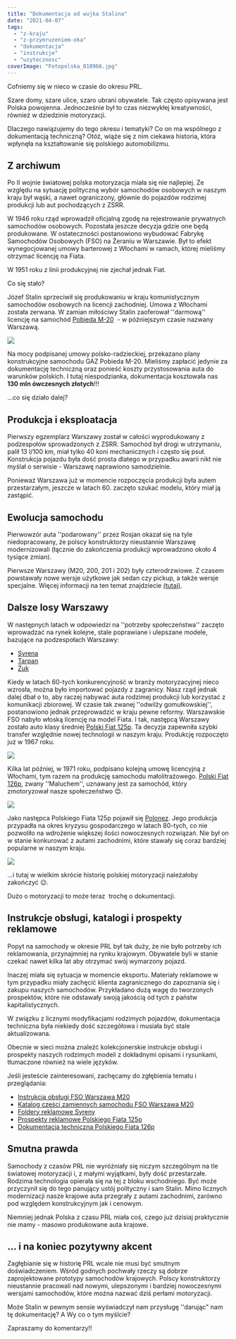 ```yaml
---
title: "Dokumentacja od wujka Stalina"
date: "2021-04-07"
tags:
  - "z-kraju"
  - "z-przymruzeniem-oka"
  - "dokumentacja"
  - "instrukcje"
  - "uzytecznosc"
coverImage: "Fotopolska_818966.jpg"
---
```


Cofniemy się w nieco w czasie do okresu PRL.

Szare domy, szare ulice, szaro ubrani obywatele. Tak często opisywana jest
Polska powojenna. Jednocześnie był to czas niezwykłej kreatywności, również w
dziedzinie motoryzacji.

Dlaczego nawiązujemy do tego okresu i tematyki? Co on ma wspólnego z
dokumentacją techniczną? Otóż, wiąże się z nim ciekawa historia, która wpłynęła
na kształtowanie się polskiego automobilizmu.

## Z archiwum

Po II wojnie światowej polska motoryzacja miała się nie najlepiej. Ze względu na
sytuację polityczną wybór samochodów osobowych w naszym kraju był wąski, a nawet
ograniczony, głównie do pojazdów rodzimej produkcji lub aut pochodzących z ZSRR.

W 1946 roku rząd wprowadził oficjalną zgodę na rejestrowanie prywatnych
samochodów osobowych. Pozostała jeszcze decyzja gdzie one będą produkowane. W
ostateczności postanowiono wybudować Fabrykę Samochodów Osobowych (FSO) na
Żeraniu w Warszawie. Był to efekt wynegocjowanej umowy barterowej z Włochami w
ramach, której mieliśmy otrzymać licencję na Fiata.

W 1951 roku z linii produkcyjnej nie zjechał jednak Fiat.

Co się stało?

Józef Stalin sprzeciwił się produkowaniu w kraju komunistycznym samochodów
osobowych na licencji zachodniej. Umowa z Włochami została zerwana. W zamian
miłościwy Stalin zaoferował ''darmową'' licencję na samochód
[Pobieda M-20](https://pl.wikipedia.org/wiki/GAZ-M20_Pobieda)  - w późniejszym
czasie nazwany Warszawą.

[![](images/Warszawa.jpg)](http://techwriter.pl/wp-content/uploads/2021/03/Warszawa.jpg)

Na mocy podpisanej umowy polsko-radzieckiej, przekazano plany konstrukcyjne
samochodu GAZ Pobieda M-20. Mieliśmy zapłacić jedynie za dokumentację techniczną
oraz ponieść koszty przystosowania auta do warunków polskich. I tutaj
niespodzianka, dokumentacja kosztowała nas **130 mln ówczesnych złotych**!!!

...co się działo dalej?

## Produkcja i eksploatacja

Pierwszy egzemplarz Warszawy został w całości wyprodukowany z podzespołów
sprowadzonych z ZSRR. Samochód był drogi w utrzymaniu, palił 13 l/100 km, miał
tylko 40 koni mechanicznych i często się psuł. Konstrukcja pojazdu była dość
prosta dlatego w przypadku awarii nikt nie myślał o serwisie - Warszawę
naprawiono samodzielnie.

Ponieważ Warszawa już w momencie rozpoczęcia produkcji była autem przestarzałym,
jeszcze w latach 60. zaczęto szukać modelu, który miał ją zastąpić.

## Ewolucja samochodu

Pierwowzór auta ''podarowany'' przez Rosjan okazał się na tyle niedopracowany,
że polscy konstruktorzy nieustannie Warszawę modernizowali (łącznie do
zakończenia produkcji wprowadzono około 4 tysiące zmian).

Pierwsze Warszawy (M20, 200, 201 i 202) były czterodrzwiowe. Z czasem powstawały
nowe wersje użytkowe jak sedan czy pickup, a także wersje specjalne. Więcej
informacji na ten temat znajdziecie
[(tutaj)](https://pl.wikipedia.org/wiki/FSO_Warszawa).

## Dalsze losy Warszawy

W następnych latach w odpowiedzi na ''potrzeby społeczeństwa'' zaczęto
wprowadzać na rynek kolejne, stale poprawiane i ulepszane modele, bazujące na
podzespołach Warszawy:

- [Syrena](https://pl.wikipedia.org/wiki/FSO_Syrena)
- [Tarpan](https://pl.wikipedia.org/wiki/FSR_Tarpan)
- [Żuk](https://pl.wikipedia.org/wiki/FSC_%C5%BBuk)

Kiedy w latach 60-tych konkurencyjność w branży motoryzacyjnej nieco wzrosła,
można było importować pojazdy z zagranicy. Nasz rząd jednak dalej dbał o to, aby
raczej nabywać auta rodzimej produkcji lub korzystać z komunikacji zbiorowej. W
czasie tak zwanej ''odwilży gomułkowskiej'', postanowiono jednak przeprowadzić w
kraju pewne reformy. Warszawskie FSO nabyło włoską licencję na model Fiata. I
tak, następcą Warszawy zostało auto klasy średniej
[Polski Fiat 125p](https://en.wikipedia.org/wiki/Polski_Fiat_125p). Ta decyzja
zapewniła szybki transfer względnie nowej technologii w naszym kraju. Produkcję
rozpoczęto już w 1967 roku.

[![](images/fiat-125p.jpg)](http://techwriter.pl/wp-content/uploads/2021/03/fiat-125p.jpg)

Kilka lat później, w 1971 roku, podpisano kolejną umowę licencyjną z Włochami,
tym razem na produkcję samochodu małolitrażowego.
[Polski Fiat 126p](https://pl.wikipedia.org/wiki/Fiat_126), zwany ''Maluchem'',
uznawany jest za samochód, który zmotoryzował nasze społeczeństwo 😊.

[![](images/maluch.jpeg)](http://techwriter.pl/wp-content/uploads/2021/03/maluch.jpeg)

Jako następca Polskiego Fiata 125p pojawił się
[Polonez](https://pl.wikipedia.org/wiki/FSO_Polonez). Jego produkcja przypadła
na okres kryzysu gospodarczego w latach 80-tych, co nie pozwoliło na wdrożenie
większej ilości nowoczesnych rozwiązań. Nie był on w stanie konkurować z autami
zachodnimi, które stawały się coraz bardziej popularne w naszym kraju.

[![](images/fso_polonez_78.jpg)](http://techwriter.pl/wp-content/uploads/2021/03/fso_polonez_78.jpg)

...i tutaj w wielkim skrócie historię polskiej motoryzacji należałoby zakończyć
😉.

Dużo o motoryzacji to może teraz  trochę o dokumentacji.

## Instrukcje obsługi, katalogi i prospekty reklamowe

Popyt na samochody w okresie PRL był tak duży, że nie było potrzeby ich
reklamowania, przynajmniej na rynku krajowym. Obywatele byli w stanie czekać
nawet kilka lat aby otrzymać swój wymarzony pojazd.

Inaczej miała się sytuacja w momencie eksportu. Materiały reklamowe w tym
przypadku miały zachęcić klienta zagranicznego do zapoznania się i zakupu
naszych samochodów. Przykładano dużą wagę do tworzonych prospektów, które nie
odstawały swoją jakością od tych z państw kapitalistycznych.

W związku z licznymi modyfikacjami rodzimych pojazdów, dokumentacja techniczna
była niekiedy dość szczegółowa i musiała być stale aktualizowana.

Obecnie w sieci można znaleźć kolekcjonerskie instrukcje obsługi i prospekty
naszych rodzimych modeli z dokładnymi opisami i rysunkami, tłumaczone również na
wiele języków.

Jeśli jesteście zainteresowani, zachęcamy do zgłębienia tematu i przeglądania:

- [Instrukcja obsługi FSO Warszawa M20](https://gaz69.eu/biblioteka/pobieda/instrukcja-obslugi-fso-warszawa-m20/)
- [Katalog części zamiennych samochodu FSO Warszawa M20](https://gaz69.eu/biblioteka/pobieda/katalog-czesci-zamiennych-samochodu-warszawa-m20/)
- [Foldery reklamowe Syreny](https://autoarchiwum.blogspot.com/2014/04/trzy-foldery-syreny.html)
- [Prospekty reklamowe Polskiego Fiata 125p](https://autoarchiwum.blogspot.com/2014/10/prospekty-polskiego-fiata-125p-czesc-1.html)
- [Dokumentacja techniczna Polskiego Fiata 126p](https://autoarchiwum.blogspot.com/2014/03/literatura-techniczna-i-serwisowa-126p.html)

## Smutna prawda

Samochody z czasów PRL nie wyróżniały się niczym szczególnym na tle światowej
motoryzacji i, z małymi wyjątkami, były dość przestarzałe. Rodzima technologia
opierała się na tej z bloku wschodniego. Być może przyczynił się do tego
panujący ustój polityczny i sam Stalin. Mimo licznych modernizacji nasze krajowe
auta przegrały z autami zachodnimi, zarówno pod względem konstrukcyjnym jak i
cenowym.

Niemniej jednak Polska z czasu PRL miała coś, czego już dzisiaj praktycznie nie
mamy - masowo produkowane auta krajowe.

## ... i na koniec pozytywny akcent

Zagłębianie się w historię PRL wcale nie musi być smutnym doświadczeniem. Wśród
godnych pochwały rzeczy są dobrze zaprojektowane prototypy samochodów krajowych.
Polscy konstruktorzy nieustannie pracowali nad nowymi, ulepszonymi i bardziej
nowoczesnymi wersjami samochodów, które można nazwać dziś perłami motoryzacji.

Może Stalin w pewnym sensie wyświadczył nam przysługę ''darując" nam tę
dokumentację? A Wy co o tym myślcie?

Zapraszamy do komentarzy!!
